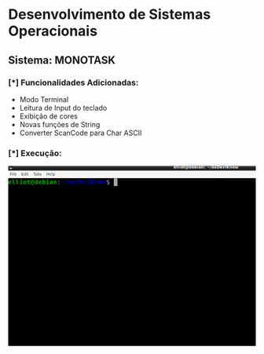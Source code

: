 # Desenvolvimento de Sistemas Operacionais
## Sistema: MONOTASK
 
### [*] Funcionalidades Adicionadas:
  - Modo Terminal
  - Leitura de Input do teclado
  - Exibição de cores
  - Novas funções de String
  - Converter ScanCode para Char ASCII
  
### [*] Execução:

![Alt text](Execucao.gif "Execucao do SO")
